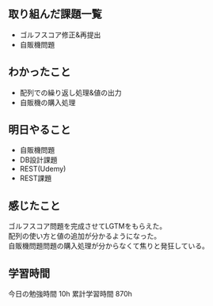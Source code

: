 ## 取り組んだ課題一覧
- ゴルフスコア修正&再提出
- 自販機問題

## わかったこと
- 配列での繰り返し処理&値の出力
- 自販機の購入処理


## 明日やること
- 自販機問題
- DB設計課題
- REST(Udemy)
- REST課題

## 感じたこと
ゴルフスコア問題を完成させてLGTMをもらえた。<br>
配列の使い方と値の追加が分かるようになった。<br>
自販機問題問題の購入処理が分からなくて焦りと発狂している。


## 学習時間
今日の勉強時間 10h
累計学習時間 870h